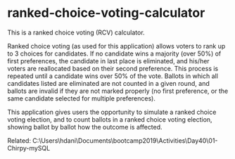 # ranked-choice-voting-calculator

This is a ranked choice voting (RCV) calculator.



Ranked choice voting (as used for this application) allows voters to rank up to 3 choices for candidates. If no candidate wins a majority (over 50%) of first preferences, the candidate in last place is eliminated, and his/her voters are reallocated based on their second preference. This process is repeated until a candidate wins over 50% of the vote. Ballots in which all candidates listed are eliminated are not counted in a given round, and ballots are invalid if they are not marked properly (no first preference, or the same candidate selected for multiple preferences).

This application gives users the opportunity to simulate a ranked choice voting election, and to count ballots in a ranked choice voting election, showing ballot by ballot how the outcome is affected.

Related: C:\Users\hdani\Documents\bootcamp2019\Activities\Day40\01-Chirpy-mySQL
